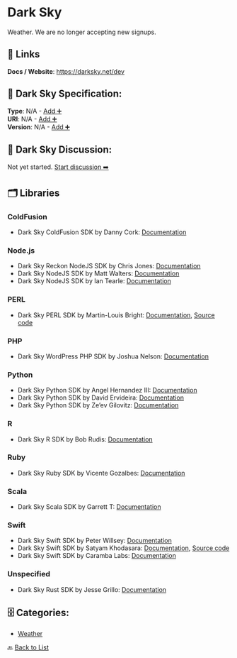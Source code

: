 # Dark Sky

Weather. We are no longer accepting new signups.

##  🔗 Links
**Docs / Website**: https://darksky.net/dev

## 🧬 Dark Sky Specification:
**Type**: N/A - [Add ➕](https://github.com/apis-list/apis-list/edit/main/apis.yaml#L4619)  
**URI**: N/A - [Add ➕](https://github.com/apis-list/apis-list/edit/main/apis.yaml#L4619)  
**Version**: N/A - [Add ➕](https://github.com/apis-list/apis-list/edit/main/apis.yaml#L4619)

## 💬 Dark Sky Discussion:
Not yet started. [Start discussion ➡️](https://github.com/apis-list/apis-list/discussions/new)

## 🗂️ Libraries
### ColdFusion
- Dark Sky ColdFusion SDK by Danny Cork: [Documentation](https://github.com/DannyCork/ForecastCFML)
### Node.js
- Dark Sky Reckon NodeJS SDK by Chris Jones: [Documentation](https://github.com/jonezy/reckon/)
- Dark Sky NodeJS SDK by Matt Walters: [Documentation](https://github.com/mateodelnorte/forecast.io)
- Dark Sky NodeJS SDK by Ian Tearle: [Documentation](https://github.com/iantearle/forecast.io-javascript-api)
### PERL
- Dark Sky PERL SDK by Martin-Louis Bright: [Documentation](http://search.cpan.org/~martyloo/Forecast-IO-0.21/lib/Forecast/IO.pm), [Source code](https://github.com/mlbright/Forecast-IO)
### PHP
- Dark Sky WordPress PHP SDK by Joshua Nelson: [Documentation](https://github.com/joshuadavidnelson/wp-darksky)
### Python
- Dark Sky Python SDK by Angel Hernandez III: [Documentation](https://github.com/bitpixdigital/forecastiopy3)
- Dark Sky Python SDK by David Ervideira: [Documentation](https://github.com/dvdme/forecastiopy)
- Dark Sky Python SDK by Ze’ev Gilovitz: [Documentation](https://github.com/ZeevG/python-forecast.io)
### R
- Dark Sky R SDK by Bob Rudis: [Documentation](https://github.com/hrbrmstr/darksky)
### Ruby
- Dark Sky Ruby SDK by Vicente Gozalbes: [Documentation](https://github.com/vigosan/forecast_io)
### Scala
- Dark Sky Scala SDK by Garrett T: [Documentation](https://github.com/film42/forecast-io-scala)
### Swift
- Dark Sky Swift SDK by Peter Willsey: [Documentation](https://github.com/pwillsey/ForecastIOClient)
- Dark Sky Swift SDK by Satyam Khodasara: [Documentation](https://darksky.net/dev/docs/libraries), [Source code](https://github.com/sxg/ForecastIO)
- Dark Sky Swift SDK by Caramba Labs: [Documentation](https://github.com/carambalabs/DarkSkyKit)
### Unspecified
- Dark Sky Rust SDK by Jesse Grillo: [Documentation](https://github.com/jgrillo/forecast-rs)


## 🗄️ Categories:
- [Weather](https://github.com/apis-list/apis-list#weather-)

🔙  [Back to List](https://github.com/apis-list/apis-list)

